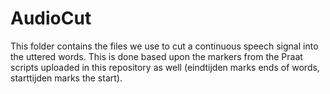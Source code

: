 # AudioCut

This folder contains the files we use to cut a continuous speech signal into the uttered words. This is done based upon the
markers from the Praat scripts uploaded in this repository as well (eindtijden marks ends of words, starttijden marks the start).
